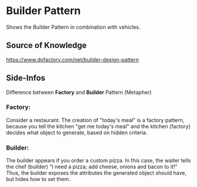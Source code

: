 # Builder Pattern
Shows the Builder Pattern in combination with vehicles. 

## Source of Knowledge
https://www.dofactory.com/net/builder-design-pattern



## Side-Infos


Difference between **Factory** and **Builder** Pattern (Metapher)

### Factory:
Consider a restaurant. The creation of "today's meal" is a factory pattern, because you tell the kitchen "get me today's meal" 
and the kitchen (factory) decides what object to generate, based on hidden criteria.


### Builder: 
The builder appears if you order a custom pizza. 
In this case, the waiter tells the chef (builder) "I need a pizza; add cheese, onions and bacon to it!" 
Thus, the builder exposes the attributes the generated object should have, but hides how to set them.

